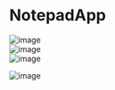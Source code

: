 # NotepadApp
![image](https://github.com/dogakocak/NotepadApp/assets/94220642/bb03a635-8fa9-4c9f-92a0-3393f476c758)
<br>
![image](https://github.com/dogakocak/NotepadApp/assets/94220642/a1e72a6f-0176-4ddc-8d03-b4bb1309d3aa)
<br>
![image](https://github.com/dogakocak/NotepadApp/assets/94220642/aad4dbf5-9623-47f9-8032-1723ec46da7f)
<br>

![image](https://github.com/dogakocak/NotepadApp/assets/94220642/a9e61f43-5965-4c83-b7ba-c748d8185180)
